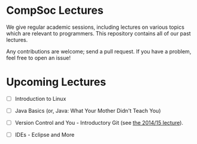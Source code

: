 # CompSoc Lectures
We give regular academic sessions, including lectures on various topics which are relevant to programmers. This repository contains all of our past lectures.

Any contributions are welcome; send a pull request. If you have a problem, feel free to open an issue!

# Upcoming Lectures
- [ ] Introduction to Linux
- [ ] Java Basics (or, Java: What Your Mother Didn't Teach You)
- [ ] Version Control and You - Introductory Git (see [the 2014/15 lecture](https://github.com/UoLCompSoc/Lectures/tree/master/2014-15)).
- [ ] IDEs - Eclipse and More

